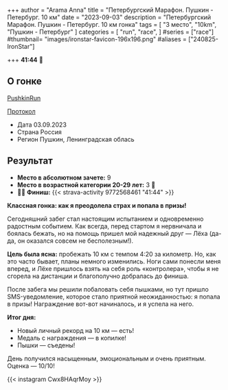 +++
author = "Arama Anna"
title = "Петербургский Марафон. Пушкин - Петербург. 10 км"
date = "2023-09-03"
description = "Петербургский Марафон. Пушкин - Петербург. 10 км гонка"
tags = [
    "3 место",
    "10km",
    "Пушкин - Петербург"
]
categories = [
    "run",
    "race",
]
#series = ["race"]
#thumbnail= "images/ironstar-favicon-196x196.png"
#aliases = ["240825-IronStar"]

+++
**41:44**
🥉


<!--more-->

## О гонке


[PushkinRun](https://pushkin-run.ru/)


[Протокол](https://russiarunning.com/event/PushkinSanktPeterburg100let/results/10km)

- Дата  03.09.2023
- Страна  Россия 
- Регион  Пушкин, Ленинградская облась


## Результат
- **Место в абсолютном зачете:** 9 
- **Место в возрастной категории 20-29 лет:** 3 🥉 
- 🏃‍♀️ **Финиш:** {{< strava-activity 9772568461 "41:44" >}}

**Классная гонка: как я преодолела страх и попала в призы!**  

Сегодняшний забег стал настоящим испытанием и одновременно радостным событием. Как всегда, перед стартом я нервничала и боялась бежать, но на помощь пришел мой надежный друг — Лёха (да-да, он оказался совсем не бесполезным!).  

**Цель была ясна:** пробежать 10 км с темпом 4:20 за километр. Но, как это часто бывает, планы немного изменились. Ноги сами понесли меня вперед, и Лёхе пришлось взять на себя роль «контролера», чтобы я не сгорела на дистанции и благополучно добралась до финиша.  

После забега мы решили побаловать себя пышками, но тут пришло SMS-уведомление, которое стало приятной неожиданностью: я попала в призы! Награждение вот-вот начиналось, и я успела на него.  

**Итог дня:**  
- Новый личный рекорд на 10 км — есть!  
- Медаль с награждения — в копилке!  
- Пышки — съедены!  

День получился насыщенным, эмоциональным и очень приятным. Оценка — 10/10!  

{{< instagram Cwx8HAqrMoy >}}

